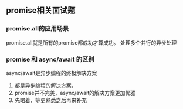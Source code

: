 ## promise相关面试题

### promise.all的应用场景
promise.all就是所有的promise都成功才算成功。
处理多个并行的异步处理

### promise 和 async/await 的区别
async/await是异步编程的终极解决方案
1. 都是异步编程的解决方案，
2. promise并不完美，async/await的解决方案更加优雅
3. 先略着，等更熟悉之后再来补充
